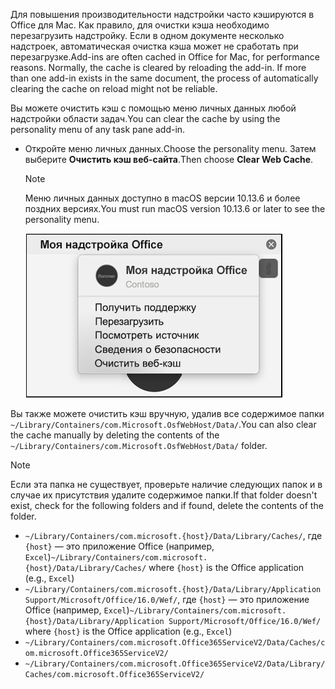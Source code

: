 <span data-ttu-id="81a3a-p101">Для повышения производительности надстройки часто кэшируются в Office для Mac. Как правило, для очистки кэша необходимо перезагрузить надстройку. Если в одном документе несколько надстроек, автоматическая очистка кэша может не сработать при перезагрузке.</span><span class="sxs-lookup"><span data-stu-id="81a3a-p101">Add-ins are often cached in Office for Mac, for performance reasons. Normally, the cache is cleared by reloading the add-in. If more than one add-in exists in the same document, the process of automatically clearing the cache on reload might not be reliable.</span></span>

<span data-ttu-id="81a3a-104">Вы можете очистить кэш с помощью меню личных данных любой надстройки области задач.</span><span class="sxs-lookup"><span data-stu-id="81a3a-104">You can clear the cache by using the personality menu of any task pane add-in.</span></span>
- <span data-ttu-id="81a3a-105">Откройте меню личных данных.</span><span class="sxs-lookup"><span data-stu-id="81a3a-105">Choose the personality menu.</span></span> <span data-ttu-id="81a3a-106">Затем выберите **Очистить кэш веб-сайта**.</span><span class="sxs-lookup"><span data-stu-id="81a3a-106">Then choose **Clear Web Cache**.</span></span>
    > [!NOTE]
    > <span data-ttu-id="81a3a-107">Меню личных данных доступно в macOS версии 10.13.6 и более поздних версиях.</span><span class="sxs-lookup"><span data-stu-id="81a3a-107">You must run macOS version 10.13.6 or later to see the personality menu.</span></span>

    ![Снимок экрана: параметр "Очистить кэш веб-сайта" в меню личных данных.](../images/mac-clear-cache-menu.png)

<span data-ttu-id="81a3a-109">Вы также можете очистить кэш вручную, удалив все содержимое папки `~/Library/Containers/com.Microsoft.OsfWebHost/Data/`.</span><span class="sxs-lookup"><span data-stu-id="81a3a-109">You can also clear the cache manually by deleting the contents of the `~/Library/Containers/com.Microsoft.OsfWebHost/Data/` folder.</span></span>

> [!NOTE]
> <span data-ttu-id="81a3a-110">Если эта папка не существует, проверьте наличие следующих папок и в случае их присутствия удалите содержимое папки.</span><span class="sxs-lookup"><span data-stu-id="81a3a-110">If that folder doesn't exist, check for the following folders and if found, delete the contents of the folder.</span></span>
>    - <span data-ttu-id="81a3a-111">`~/Library/Containers/com.microsoft.{host}/Data/Library/Caches/`, где `{host}` — это приложение Office (например, `Excel`)</span><span class="sxs-lookup"><span data-stu-id="81a3a-111">`~/Library/Containers/com.microsoft.{host}/Data/Library/Caches/` where `{host}` is the Office application (e.g., `Excel`)</span></span>
>    - <span data-ttu-id="81a3a-112">`~/Library/Containers/com.microsoft.{host}/Data/Library/Application Support/Microsoft/Office/16.0/Wef/`, где `{host}` — это приложение Office (например, `Excel`)</span><span class="sxs-lookup"><span data-stu-id="81a3a-112">`~/Library/Containers/com.microsoft.{host}/Data/Library/Application Support/Microsoft/Office/16.0/Wef/` where `{host}` is the Office application (e.g., `Excel`)</span></span>
>    - `~/Library/Containers/com.microsoft.Office365ServiceV2/Data/Caches/com.microsoft.Office365ServiceV2/`
>    - `~/Library/Containers/com.microsoft.Office365ServiceV2/Data/Library/Caches/com.microsoft.Office365ServiceV2/`
